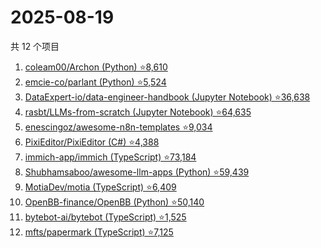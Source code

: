# 2025-08-19

共 12 个项目

<!-- BEGIN GITHUB -->
<!-- 最后更新时间 2025-08-19 08:45:55 +0800 -->
1. [coleam00/Archon (Python) ⭐8,610](https://github.com/coleam00/Archon)
1. [emcie-co/parlant (Python) ⭐5,524](https://github.com/emcie-co/parlant)
1. [DataExpert-io/data-engineer-handbook (Jupyter Notebook) ⭐36,638](https://github.com/DataExpert-io/data-engineer-handbook)
1. [rasbt/LLMs-from-scratch (Jupyter Notebook) ⭐64,635](https://github.com/rasbt/LLMs-from-scratch)
1. [enescingoz/awesome-n8n-templates ⭐9,034](https://github.com/enescingoz/awesome-n8n-templates)
1. [PixiEditor/PixiEditor (C#) ⭐4,388](https://github.com/PixiEditor/PixiEditor)
1. [immich-app/immich (TypeScript) ⭐73,184](https://github.com/immich-app/immich)
1. [Shubhamsaboo/awesome-llm-apps (Python) ⭐59,439](https://github.com/Shubhamsaboo/awesome-llm-apps)
1. [MotiaDev/motia (TypeScript) ⭐6,409](https://github.com/MotiaDev/motia)
1. [OpenBB-finance/OpenBB (Python) ⭐50,140](https://github.com/OpenBB-finance/OpenBB)
1. [bytebot-ai/bytebot (TypeScript) ⭐1,525](https://github.com/bytebot-ai/bytebot)
1. [mfts/papermark (TypeScript) ⭐7,125](https://github.com/mfts/papermark)
<!-- END GITHUB -->